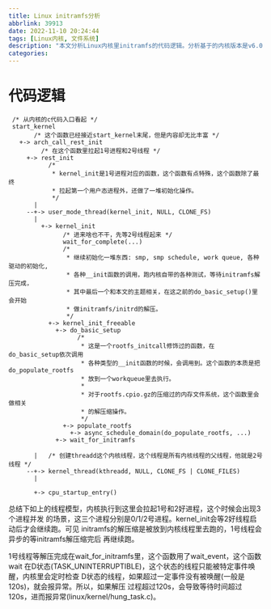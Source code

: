 ```yaml
---
title: Linux initramfs分析
abbrlink: 39913
date: 2022-11-10 20:24:44
tags: [Linux内核, 文件系统]
description: "本文分析Linux内核里initramfs的代码逻辑。分析基于的内核版本是v6.0，qemu版本是v7.1.50。"
categories:
---
```


代码逻辑
=========

```
 /* 从内核的c代码入口看起 */
 start_kernel
       /* 这个函数已经接近start_kernel末尾，但是内容却无比丰富 */
   +-> arch_call_rest_init
         /* 在这个函数里拉起1号进程和2号线程 */
     +-> rest_init
           /*
            * kernel_init是1号进程对应的函数，这个函数有点特殊，这个函数除了最终
            * 拉起第一个用户态进程外，还做了一堆初始化操作。
            */
       |
     --+-> user_mode_thread(kernel_init, NULL, CLONE_FS)
       |
         +-> kernel_init
               /* 进来啥也不干，先等2号线程起来 */
               wait_for_complete(...)
               /*
                * 继续初始化一堆东西: smp, smp schedule, work queue, 各种驱动的初始化,
                * 各种__init函数的调用，跑内核自带的各种测试，等待initramfs解压完成，
                * 其中最后一个和本文的主题相关，在这之前的do_basic_setup()里会开始
                * 做initramfs/initrd的解压。
                */
           +-> kernel_init_freeable
             +-> do_basic_setup
                   /*
                    * 这是一个rootfs_initcall修饰过的函数，在do_basic_setup依次调用
                    * 各种类型的__init函数的时候，会调用到。这个函数的本质是把do_populate_rootfs
                    * 放到一个workqueue里去执行。
                    *
                    * 对于rootfs.cpio.gz的压缩过的内存文件系统，这个函数里会做相关
                    * 的解压缩操作。
                    */
               +-> populate_rootfs
                 +-> async_schedule_domain(do_populate_rootfs, ...)
             +-> wait_for_initramfs

       |   /* 创建threadd这个内核线程，这个线程是所有内核线程的父线程，他就是2号线程 */
     --+-> kernel_thread(kthreadd, NULL, CLONE_FS | CLONE_FILES)
       |

       +-> cpu_startup_entry()
```
 总结下如上的线程模型，内核执行到这里会拉起1号和2好进程，这个时候会出现3个进程并发
 的场景，这三个进程分别是0/1/2号进程。kernel_init会等2好线程启动后才会继续跑。可见
 initramfs的解压缩是被放到内核线程里去跑的，1号线程会异步的等initramfs解压缩完后
 再继续跑。

 1号线程等解压完成在wait_for_initramfs里，这个函数用了wait_event，这个函数wait
 在D状态(TASK_UNINTERRUPTIBLE)，这个状态的线程只能被特定事件唤醒，内核里会定时检查
 D状态的线程，如果超过一定事件没有被唤醒(一般是120s)，就会报异常。所以，如果解压
 过程超过120s，会导致等待时间超过120s，进而报异常(linux/kernel/hung_task.c)。
